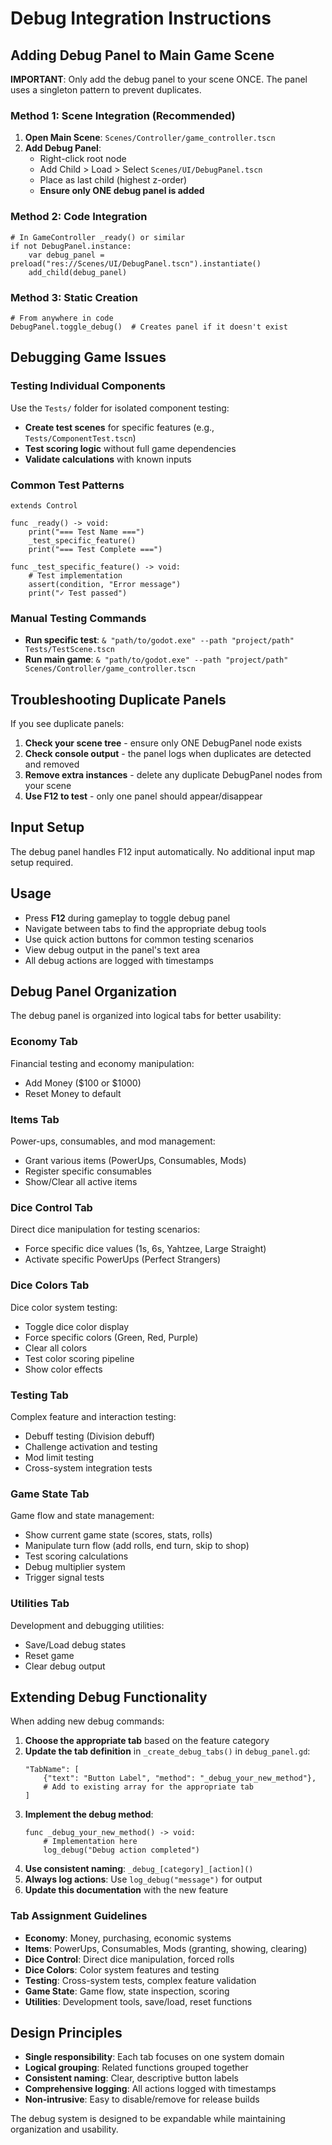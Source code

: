 # Debug Integration Instructions

## Adding Debug Panel to Main Game Scene

**IMPORTANT**: Only add the debug panel to your scene ONCE. The panel uses a singleton pattern to prevent duplicates.

### Method 1: Scene Integration (Recommended)
1. **Open Main Scene**: `Scenes/Controller/game_controller.tscn`
2. **Add Debug Panel**: 
   - Right-click root node
   - Add Child > Load > Select `Scenes/UI/DebugPanel.tscn`
   - Place as last child (highest z-order)
   - **Ensure only ONE debug panel is added**

### Method 2: Code Integration  
```gdscript
# In GameController _ready() or similar
if not DebugPanel.instance:
    var debug_panel = preload("res://Scenes/UI/DebugPanel.tscn").instantiate()
    add_child(debug_panel)
```

### Method 3: Static Creation
```gdscript
# From anywhere in code
DebugPanel.toggle_debug()  # Creates panel if it doesn't exist
```

## Debugging Game Issues

### Testing Individual Components
Use the `Tests/` folder for isolated component testing:
- **Create test scenes** for specific features (e.g., `Tests/ComponentTest.tscn`)
- **Test scoring logic** without full game dependencies
- **Validate calculations** with known inputs

### Common Test Patterns
```gdscript
extends Control

func _ready() -> void:
    print("=== Test Name ===")
    _test_specific_feature()
    print("=== Test Complete ===")

func _test_specific_feature() -> void:
    # Test implementation
    assert(condition, "Error message")
    print("✓ Test passed")
```

### Manual Testing Commands
- **Run specific test**: `& "path/to/godot.exe" --path "project/path" Tests/TestScene.tscn`
- **Run main game**: `& "path/to/godot.exe" --path "project/path" Scenes/Controller/game_controller.tscn`

## Troubleshooting Duplicate Panels

If you see duplicate panels:
1. **Check your scene tree** - ensure only ONE DebugPanel node exists
2. **Check console output** - the panel logs when duplicates are detected and removed
3. **Remove extra instances** - delete any duplicate DebugPanel nodes from your scene
4. **Use F12 to test** - only one panel should appear/disappear

## Input Setup

The debug panel handles F12 input automatically. No additional input map setup required.

## Usage

- Press **F12** during gameplay to toggle debug panel
- Navigate between tabs to find the appropriate debug tools
- Use quick action buttons for common testing scenarios  
- View debug output in the panel's text area
- All debug actions are logged with timestamps

## Debug Panel Organization

The debug panel is organized into logical tabs for better usability:

### **Economy Tab**
Financial testing and economy manipulation:
- Add Money ($100 or $1000)
- Reset Money to default

### **Items Tab** 
Power-ups, consumables, and mod management:
- Grant various items (PowerUps, Consumables, Mods)
- Register specific consumables
- Show/Clear all active items

### **Dice Control Tab**
Direct dice manipulation for testing scenarios:
- Force specific dice values (1s, 6s, Yahtzee, Large Straight)
- Activate specific PowerUps (Perfect Strangers)

### **Dice Colors Tab**
Dice color system testing:
- Toggle dice color display
- Force specific colors (Green, Red, Purple)
- Clear all colors
- Test color scoring pipeline
- Show color effects

### **Testing Tab**
Complex feature and interaction testing:
- Debuff testing (Division debuff)
- Challenge activation and testing
- Mod limit testing
- Cross-system integration tests

### **Game State Tab**
Game flow and state management:
- Show current game state (scores, stats, rolls)
- Manipulate turn flow (add rolls, end turn, skip to shop)
- Test scoring calculations
- Debug multiplier system
- Trigger signal tests

### **Utilities Tab**
Development and debugging utilities:
- Save/Load debug states
- Reset game
- Clear debug output

## Extending Debug Functionality

When adding new debug commands:

1. **Choose the appropriate tab** based on the feature category
2. **Update the tab definition** in `_create_debug_tabs()` in `debug_panel.gd`:
   ```gdscript
   "TabName": [
       {"text": "Button Label", "method": "_debug_your_new_method"},
       # Add to existing array for the appropriate tab
   ]
   ```
3. **Implement the debug method**:
   ```gdscript
   func _debug_your_new_method() -> void:
       # Implementation here
       log_debug("Debug action completed")
   ```
4. **Use consistent naming**: `_debug_[category]_[action]()` 
5. **Always log actions**: Use `log_debug("message")` for output
6. **Update this documentation** with the new feature

### Tab Assignment Guidelines

- **Economy**: Money, purchasing, economic systems
- **Items**: PowerUps, Consumables, Mods (granting, showing, clearing)
- **Dice Control**: Direct dice manipulation, forced rolls
- **Dice Colors**: Color system features and testing
- **Testing**: Cross-system tests, complex feature validation
- **Game State**: Game flow, state inspection, scoring
- **Utilities**: Development tools, save/load, reset functions

## Design Principles

- **Single responsibility**: Each tab focuses on one system domain
- **Logical grouping**: Related functions grouped together
- **Consistent naming**: Clear, descriptive button labels
- **Comprehensive logging**: All actions logged with timestamps
- **Non-intrusive**: Easy to disable/remove for release builds

The debug system is designed to be expandable while maintaining organization and usability.